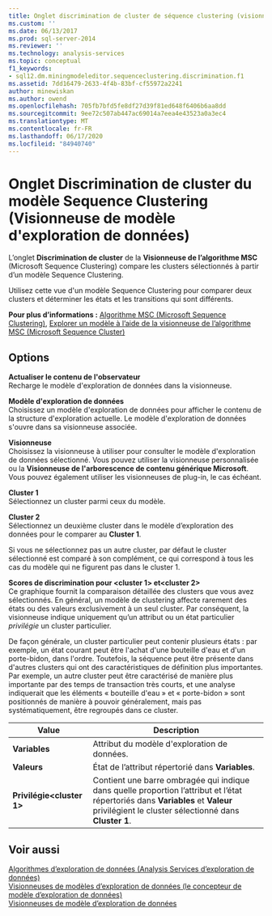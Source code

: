 ```yaml
---
title: Onglet discrimination de cluster de séquence clustering (visionneuse de modèle d’exploration de données) | Microsoft Docs
ms.custom: ''
ms.date: 06/13/2017
ms.prod: sql-server-2014
ms.reviewer: ''
ms.technology: analysis-services
ms.topic: conceptual
f1_keywords:
- sql12.dm.miningmodeleditor.sequenceclustering.discrimination.f1
ms.assetid: 7dd16479-2633-4f4b-83bf-cf55972a2241
author: minewiskan
ms.author: owend
ms.openlocfilehash: 705fb7bfd5fe8df27d39f81ed648f6406b6aa8dd
ms.sourcegitcommit: 9ee72c507ab447ac69014a7eea4e43523a0a3ec4
ms.translationtype: MT
ms.contentlocale: fr-FR
ms.lasthandoff: 06/17/2020
ms.locfileid: "84940740"
---
```

# <a name="sequence-clustering-cluster-discrimination-tab-mining-model-viewer"></a>Onglet Discrimination de cluster du modèle Sequence Clustering (Visionneuse de modèle d'exploration de données)
  L’onglet  **Discrimination de cluster** de la **Visionneuse de l’algorithme MSC** (Microsoft Sequence Clustering) compare les clusters sélectionnés à partir d’un modèle Sequence Clustering.  
  
 Utilisez cette vue d'un modèle Sequence Clustering pour comparer deux clusters et déterminer les états et les transitions qui sont différents.  
  
 **Pour plus d’informations :** [Algorithme MSC (Microsoft Sequence Clustering)](data-mining/microsoft-sequence-clustering-algorithm.md), [Explorer un modèle à l’aide de la visionneuse de l’algorithme MSC (Microsoft Sequence Cluster)](data-mining/browse-a-model-using-the-microsoft-sequence-cluster-viewer.md)  
  
## <a name="options"></a>Options  
 **Actualiser le contenu de l'observateur**  
 Recharge le modèle d'exploration de données dans la visionneuse.  
  
 **Modèle d'exploration de données**  
 Choisissez un modèle d'exploration de données pour afficher le contenu de la structure d'exploration actuelle. Le modèle d'exploration de données s'ouvre dans sa visionneuse associée.  
  
 **Visionneuse**  
 Choisissez la visionneuse à utiliser pour consulter le modèle d'exploration de données sélectionné. Vous pouvez utiliser la visionneuse personnalisée ou la **Visionneuse de l'arborescence de contenu générique Microsoft**. Vous pouvez également utiliser les visionneuses de plug-in, le cas échéant.  
  
 **Cluster 1**  
 Sélectionnez un cluster parmi ceux du modèle.  
  
 **Cluster 2**  
 Sélectionnez un deuxième cluster dans le modèle d’exploration des données pour le comparer au **Cluster 1**.  
  
 Si vous ne sélectionnez pas un autre cluster, par défaut le cluster sélectionné est comparé à son complément, ce qui correspond à tous les cas du modèle qui ne figurent pas dans le cluster 1.  
  
 **Scores de discrimination pour \<cluster 1> et\<cluster 2>**  
 Ce graphique fournit la comparaison détaillée des clusters que vous avez sélectionnés. En général, un modèle de clustering affecte rarement des états ou des valeurs exclusivement à un seul cluster. Par conséquent, la visionneuse indique uniquement qu’un attribut ou un état particulier *privilégie* un cluster particulier.  
  
 De façon générale, un cluster particulier peut contenir plusieurs états : par exemple, un état courant peut être l'achat d'une bouteille d'eau et d'un porte-bidon, dans l'ordre. Toutefois, la séquence peut être présente dans d'autres clusters qui ont des caractéristiques de définition plus importantes. Par exemple, un autre cluster peut être caractérisé de manière plus importante par des temps de transaction très courts, et une analyse indiquerait que les éléments « bouteille d'eau » et « porte-bidon » sont positionnés de manière à pouvoir généralement, mais pas systématiquement, être regroupés dans ce cluster.  
  
|Value|Description|  
|-----------|-----------------|  
|**Variables**|Attribut du modèle d'exploration de données.|  
|**Valeurs**|État de l’attribut répertorié dans **Variables**.|  
|**Privilégie\<cluster 1>**|Contient une barre ombragée qui indique dans quelle proportion l’attribut et l’état répertoriés dans **Variables** et **Valeur** privilégient le cluster sélectionné dans **Cluster 1**.|  
  
## <a name="see-also"></a>Voir aussi  
 [Algorithmes d’exploration de données &#40;Analysis Services d’exploration de données&#41;](data-mining/data-mining-algorithms-analysis-services-data-mining.md)   
 [Visionneuses de modèles d’exploration de données &#40;le concepteur de modèle d’exploration de données&#41;](mining-model-viewers-data-mining-model-designer.md)   
 [Visionneuses de modèle d’exploration de données](data-mining/data-mining-model-viewers.md)  
  
  
